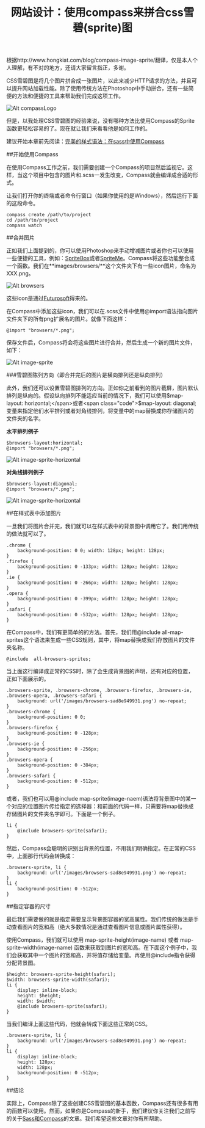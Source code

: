 ﻿---
layout: post
title: 网站设计：使用compass来拼合css雪碧(sprite)图
category: translate
description: 使用compass来拼合css雪碧(sprite)图
tags: translate
---

<div class="source">
	根据http://www.hongkiat.com/blog/compass-image-sprite/翻译，仅是本人个人理解，有不对的地方，还请大家留言指正，多谢。
</div>

CSS雪碧图是将几个图片拼合成一张图片，以此来减少HTTP请求的方法，并且可以提升网站加载性能。除了使用传统方法在Photoshop中手动拼合，还有一些简便的方法和便捷的工具来帮助我们完成这项工作。

![Alt compassLogo](../images/blog/compass-sprite/compass-cover.jpg)

但是，以我处理CSS雪碧图的经验来说，没有哪种方法比使用Compass的Sprite函数更轻松容易的了。现在就让我们来看看他是如何工作的。

<div class="suggest">建议开始本章前先阅读：<a href="http://www.hongkiat.com/blog/saas-compass">完美的样式语法：在sass中使用Compass</a></div>

##开始使用Compass

在使用Compass工作之前，我们需要创建一个Compass的项目然后监视它。这样，当这个项目中包含的图片和<span class="code">.scss</span>一发生改变，Compass就会编译成合适的形式。

让我们打开你的终端或者命令行窗口（如果你使用的是Windows），然后运行下面的这段命令。

	compass create /path/to/project
	cd /path/to/project
	compass watch

##合并图片

正如我们上面提到的，你可以使用Photoshop来手动增减图片或者你也可以使用一些便捷的工具，例如：[SpriteBox](http://www.spritebox.net/)或者[SpriteMe](http://spriteme.org/)。Compass将这些功能整合成一个函数。我们在**images/browsers/**这个文件夹下有一些icon图片，命名为XXX.png。

![Alt browsers](../images/blog/compass-sprite/browsers.jpg)

这些icon是通过[Futurosoft](http://kde-look.org/usermanager/search.php?username=Sephiroth6779)得来的。

在Compass中添加这些icon，我们可以在<span class="code">.scss</span>文件中使用<span class="code">@import</span>语法指向图片文件夹下的所有png扩展名的图片。就像下面这样：

	@import "browsers/*.png";

保存文件后，Compass将会将这些图片进行合并，然后生成一个新的图片文件，如下：

![Alt image-sprite](../images/blog/compass-sprite/image-sprite.jpg)

###雪碧图陈列方向（即合并完后的图片是横向排列还是纵向排列）

此外，我们还可以设置雪碧图排列的方向。正如你之前看到的图片截屏，图片默认排列是纵向的。假设纵向排列不能适应当前的情况下，我们可以使用<span class="code">$map-layout: horizontal;</span>或者<span class="code">$map-layout: diagonal;</span>变量来指定他们水平排列或者对角线排列，将变量中的<span class="code">map</span>替换成你存储图片的文件夹的名字。

**水平排列例子**

	$browsers-layout:horizontal;  
	@import "browsers/*.png";  

![Alt image-sprite-horizontal](../images/blog/compass-sprite/image-sprite-horizontal.jpg)

**对角线排列例子**

	$browsers-layout:diagonal;  
	@import "browsers/*.png";  

![Alt image-sprite-horizontal](../images/blog/compass-sprite/image-sprite-diagonal.jpg)

##在样式表中添加图片

一旦我们将图片合并完，我们就可以在样式表中的背景图中调用它了。我们用传统的做法就可以了。

	.chrome {
		background-position: 0 0; width: 128px; height: 128px; 
	}   
	.firefox { 
		background-position: 0 -133px; width: 128px; height: 128px;
	}   
	.ie { 
		background-position: 0 -266px; width: 128px; height: 128px;
	}   
	.opera { 
		background-position: 0 -399px; width: 128px; height: 128px;
	}   
	.safari { 
		background-position: 0 -532px; width: 128px; height: 128px;
	}   

在Compass中，我们有更简单的的方法。首先，我们用@include <span class="code">all-map-sprites</span>这个语法来生成一些CSS规则，其中，将map替换成我们存放图片的文件夹名称。

	@include  all-browsers-sprites; 

当上面这行编译成正常的CSS时，除了会生成背景图的声明，还有对应的位置，正如下面展示的。

	.browsers-sprite, .browsers-chrome, .browsers-firefox, .browsers-ie, .browsers-opera, .browsers-safari { 
		background: url('/images/browsers-sad8e949931.png') no-repeat;  
	}  
	.browsers-chrome { 
		background-position: 0 0;  
	}  
	.browsers-firefox {
		background-position: 0 -128px;
	}  
	.browsers-ie { 
		background-position: 0 -256px;  
	}
	.browsers-opera {
		background-position: 0 -384px;
	}  
	.browsers-safari {
		background-position: 0 -512px;
	}  

或者，我们也可以用<span class="code">@include map-sprite(image-naem)</span>语法将背景图中的某一个对应的位置图片传给指定的选择器：和前面的代码一样，只需要将map替换成存储图片的文件夹名字即可。下面是一个例子。

	li {
		@include browsers-sprite(safari);
	}  

然后，Compass会聪明的识别出背景的位置，不用我们明确指定。在正常的CSS中，上面那行代码会转换成：

	.browsers-sprite, li {
		background: url('/images/browsers-sad8e949931.png') no-repeat;
	}  
	li {
		background-position: 0 -512px;
	}  

##指定容器的尺寸

最后我们需要做的就是指定需要显示背景图容器的宽高属性。我们传统的做法是手动查看图片的宽和高（绝大多数情况是通过查看图片信息或图片属性获得）。

使用Compass，我们就可以使用 <span class="code">map-sprite-height(image-name)</span> 或者 <span class="code">map-sprite-width(image-name)</span> 函数来获取到图片的宽和高。在下面这个例子中，我们会获取其中一个图片的宽和高，并将值存储给变量。再使用@include指令获得分配背景图。

	$height: browsers-sprite-height(safari);  
	$width: browsers-sprite-width(safari);  
	li {
		display: inline-block;
		height: $height;
		width: $width;
		@include browsers-sprite(safari);
	} 

当我们编译上面这些代码，他就会转成下面这些正常的CSS。

	.browsers-sprite, li {
		background: url('/images/browsers-sad8e949931.png') no-repeat;
	}
	li {
		display: inline-block;
		height: 128px;
		width: 128px;
		background-position: 0 -512px;
	}  

##结论

实际上，Compass除了这些创建CSS雪碧图的基本函数，Compass还有很多有用的函数可以使用。然而，如果你是Compass的新手，我们建议你关注我们之前写的关于[Sass和Compass](http://www.hongkiat.com/blog/tag/sass/)的文章。我们希望这些文章对你有所帮助。


















































